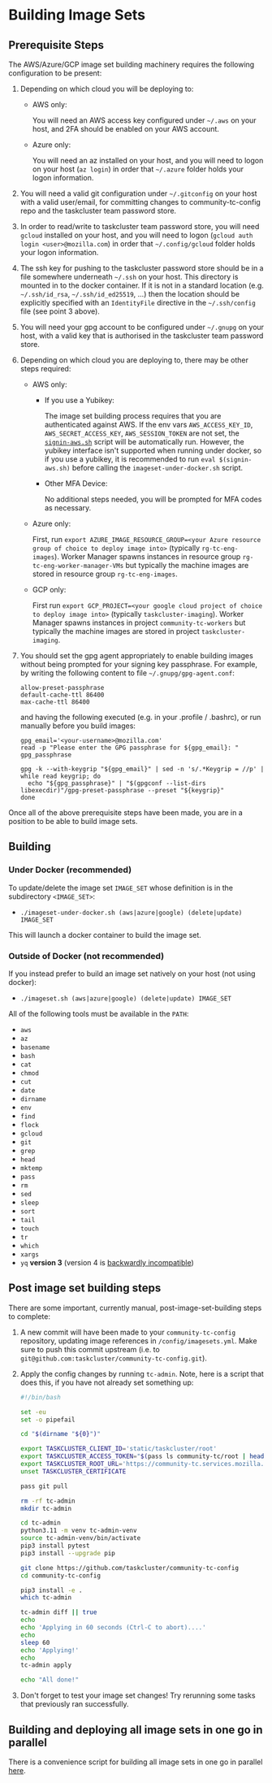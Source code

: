 # Building Image Sets

## Prerequisite Steps

The AWS/Azure/GCP image set building machinery requires the following configuration
to be present:

1) Depending on which cloud you will be deploying to:

     * AWS only:

       You will need an AWS access key configured under `~/.aws` on your host,
       and 2FA should be enabled on your AWS account.

     * Azure only:

       You will need an az installed on your host, and you will need to logon on
       your host (`az login`) in order that `~/.azure` folder holds your logon
       information.

2) You will need a valid git configuration under `~/.gitconfig` on your host with
   a valid user/email, for committing changes to community-tc-config repo and the
   taskcluster team password store.

3) In order to read/write to taskcluster team password store, you will need
   `gcloud` installed on your host, and you will need to logon (`gcloud auth login
   <user>@mozilla.com`) in order that `~/.config/gcloud` folder holds your logon
   information.

4) The ssh key for pushing to the taskcluster password store should be in a file
   somewhere underneath `~/.ssh` on your host. This directory is mounted in to the
   docker container. If it is not in a standard location (e.g. `~/.ssh/id_rsa`,
   `~/.ssh/id_ed25519`, ...) then the location should be explicitly specified with
   an `IdentityFile` directive in the `~/.ssh/config` file (see point 3 above).

5) You will need your gpg account to be configured under `~/.gnupg` on your host,
   with a valid key that is authorised in the taskcluster team password store.

6) Depending on which cloud you are deploying to, there may be other steps
   required:

     * AWS only:

       * If you use a Yubikey:

         The image set building process requires that you are authenticated against
         AWS. If the env vars `AWS_ACCESS_KEY_ID`, `AWS_SECRET_ACCESS_KEY`,
         `AWS_SESSION_TOKEN` are not set, the [`signin-aws.sh`](signin-aws.sh)
         script will be automatically run. However, the yubikey interface isn't
         supported when running under docker, so if you use a yubikey, it is recommended
         to run `eval $(signin-aws.sh)` before calling the `imageset-under-docker.sh` script.

       * Other MFA Device:
 
         No additional steps needed, you will be prompted for MFA codes as necessary.

     * Azure only:

       First, run `export AZURE_IMAGE_RESOURCE_GROUP=<your Azure resource group of choice to deploy image into>`
       (typically `rg-tc-eng-images`). Worker Manager spawns instances in resource group
       `rg-tc-eng-worker-manager-VMs` but typically the machine images are stored in resource group
       `rg-tc-eng-images`.

     * GCP only:

       First run `export GCP_PROJECT=<your google cloud project of choice to deploy image into>`
       (typically `taskcluster-imaging`). Worker Manager spawns instances in project
       `community-tc-workers` but typically the machine images are stored in project
       `taskcluster-imaging`.

7) You should set the gpg agent appropriately to enable building images without
   being prompted for your signing key passphrase. For example, by writing the
   following content to file `~/.gnupg/gpg-agent.conf`:

   ```
   allow-preset-passphrase
   default-cache-ttl 86400
   max-cache-ttl 86400
   ```

   and having the following executed (e.g. in your .profile / .bashrc), or run manually
   before you build images:

   ```
   gpg_email='<your-username>@mozilla.com'
   read -p "Please enter the GPG passphrase for ${gpg_email}: " gpg_passphrase

   gpg -k --with-keygrip "${gpg_email}" | sed -n 's/.*Keygrip = //p' | while read keygrip; do
     echo "${gpg_passphrase}" | "$(gpgconf --list-dirs libexecdir)"/gpg-preset-passphrase --preset "${keygrip}"
   done
   ```

Once all of the above prerequisite steps have been made, you are in a position
to be able to build image sets.

## Building

### Under Docker (recommended)

To update/delete the image set `IMAGE_SET` whose definition is in the
subdirectory `<IMAGE_SET>`:

  * `./imageset-under-docker.sh (aws|azure|google) (delete|update) IMAGE_SET`

This will launch a docker container to build the image set.

### Outside of Docker (not recommended)

If you instead prefer to build an image set natively on your host (not using docker):

  * `./imageset.sh (aws|azure|google) (delete|update) IMAGE_SET`

All of the following tools must be available in the `PATH`:

  * `aws`
  * `az`
  * `basename`
  * `bash`
  * `cat`
  * `chmod`
  * `cut`
  * `date`
  * `dirname`
  * `env`
  * `find`
  * `flock`
  * `gcloud`
  * `git`
  * `grep`
  * `head`
  * `mktemp`
  * `pass`
  * `rm`
  * `sed`
  * `sleep`
  * `sort`
  * `tail`
  * `touch`
  * `tr`
  * `which`
  * `xargs`
  * `yq` **version 3** (version 4 is [backwardly incompatible](https://mikefarah.gitbook.io/yq/upgrading-from-v3))

## Post image set building steps

There are some important, currently manual, post-image-set-building steps to
complete:

1) A new commit will have been made to your `community-tc-config` repository,
   updating image references in `/config/imagesets.yml`. Make sure to push this
   commit upstream (i.e. to `git@github.com:taskcluster/community-tc-config.git`).

2) Apply the config changes by running `tc-admin`. Note, here is a script that
   does this, if you have not already set something up:

   ```bash
   #!/bin/bash

   set -eu
   set -o pipefail

   cd "$(dirname "${0}")"

   export TASKCLUSTER_CLIENT_ID='static/taskcluster/root'
   export TASKCLUSTER_ACCESS_TOKEN="$(pass ls community-tc/root | head -1)"
   export TASKCLUSTER_ROOT_URL='https://community-tc.services.mozilla.com'
   unset TASKCLUSTER_CERTIFICATE

   pass git pull

   rm -rf tc-admin
   mkdir tc-admin

   cd tc-admin
   python3.11 -m venv tc-admin-venv
   source tc-admin-venv/bin/activate
   pip3 install pytest
   pip3 install --upgrade pip

   git clone https://github.com/taskcluster/community-tc-config
   cd community-tc-config

   pip3 install -e .
   which tc-admin

   tc-admin diff || true
   echo
   echo 'Applying in 60 seconds (Ctrl-C to abort)....'
   echo
   sleep 60
   echo 'Applying!'
   echo
   tc-admin apply

   echo "All done!"
   ```

3) Don't forget to test your image set changes! Try rerunning some tasks that
   previously ran successfully.

## Building and deploying all image sets in one go in parallel

There is a convenience script for building all image sets in one go in parallel
[here](https://raw.githubusercontent.com/petemoore/myscrapbook/refs/heads/master/build-gw-images.sh).
